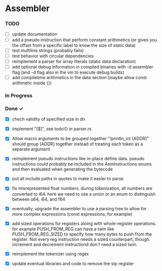 # Assembler

### TODO

- [ ] update documentation  
- [ ] add a pseudo instruction that perform constant arithmetics (or gives you the offset from a specific label to know the size of static data)  
- [ ] test multiline strings (probably fails)  
- [ ] test behavior with circular dependencies  
- [ ] reimplement a parser for array literals (static data declaration)  
- [ ] add optional debug information in compiled binaries with -d assembler flag (and -d flag also in the vm to execute debug builds)  
- [ ] add compiletime arithmetics in the data section (maybe allow const arithmetic inside {})  

### In Progress


### Done ✓

- [x] chech validity of specified size in dn  
- [x] implement "[$]", see todo!() in parser.rs  
- [x] Allow macro arguments to be grouped together "!println_int [ADDR]" should group [ADDR] together instead of treating each token as a separate argument  
- [x] reimplement pseudo instructions like in-place define data. pseudo instructions could probably be included in the AsmInstructions enums and then evaluated when generating the bytecode  
- [x] put all include paths in quotes to make it easier to parse  
- [x] fix misrepresented float numbers. during tokenization, all numbers are converted to i64. here we need to use a union or an enum to distinguish between u64, i64, and f64  
- [x] eventually, upgrade the assembler to use a parsing tree to allow for more complex expressions (const expressions, for example)  
- [x] add sized operations for registers aloing with whole-register operations. for example PUSH_FROM_REG can have a twin like PUSH_FROM_REG_SIZED to specify how many bytes to push from the register. Not every reg instruction needs a sized counterpart, though. increment and decrement instructiond don't need a sized twin.  
- [x] reimplement the tokenizer using regex  
- [x] update eventual libraries and code to remove the stp register  

